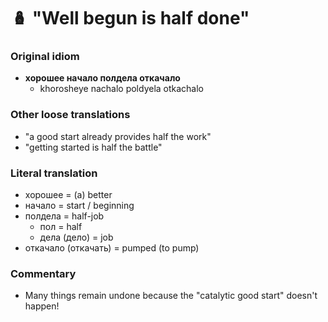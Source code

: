 # 🪆 "Well begun is half done"

### Original idiom

* **хорошее начало полдела откачало**&#x20;
  * khorosheye nachalo poldyela otkachalo

### Other loose translations

* "a good start already provides half the work"
* "getting started is half the battle"

### Literal translation

* хорошее = (a) better
* начало = start / beginning &#x20;
* полдела = half-job
  * пол = half
  * дела (дело) = job
* откачало (откачать) = pumped (to pump)

### Commentary

* Many things remain undone because the "catalytic good start" doesn't happen!
